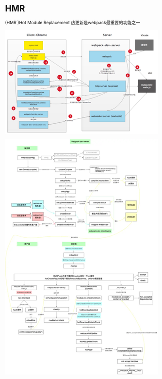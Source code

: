 # HMR

\(HMR \)Hot Module Replacement 热更新是webpack最重要的功能之一

![](../../.gitbook/assets/image%20%28192%29.png)

![](../../.gitbook/assets/image%20%28176%29.png)

